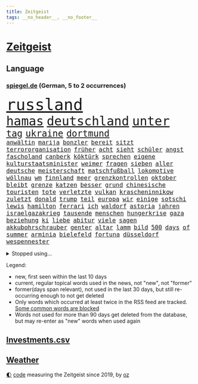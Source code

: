 ```yaml
---
title: Zeitgeist
tags: __no_header__, __no_footer__
---
```


# [Zeitgeist](https://oliz.io/zeitgeist/)

## Language

<h3><a href="https://www.spiegel.de" target="_blank">spiegel.de</a> (German, 5 to 2 occurrences)</h3>
<p style="font-family:monospace">
<span style="font-size:32pt"><a href="news_links.html#russland" class="current">russland</a></span>
<br>
<span style="font-size:25pt"><a href="news_links.html#hamas" class="current">hamas</a></span>
<span style="font-size:25pt"><a href="news_links.html#deutschland" class="current">deutschland</a></span>
<span style="font-size:25pt"><a href="news_links.html#unter" class="current">unter</a></span>
<br>
<span style="font-size:18pt"><a href="news_links.html#tag" class="current">tag</a></span>
<span style="font-size:18pt"><a href="news_links.html#ukraine" class="current">ukraine</a></span>
<span style="font-size:18pt"><a href="news_links.html#dortmund" class="current">dortmund</a></span>
<br>
<span style="font-size:12pt"><a href="news_links.html#anwältin" class="current">anwältin</a></span>
<span style="font-size:12pt"><a href="news_links.html#marija" class="new">marija</a></span>
<span style="font-size:12pt"><a href="news_links.html#bonzler" class="new">bonzler</a></span>
<span style="font-size:12pt"><a href="news_links.html#bereit" class="current">bereit</a></span>
<span style="font-size:12pt"><a href="news_links.html#sitzt" class="current">sitzt</a></span>
<span style="font-size:12pt"><a href="news_links.html#terrororganisation" class="current">terrororganisation</a></span>
<span style="font-size:12pt"><a href="news_links.html#früher" class="current">früher</a></span>
<span style="font-size:12pt"><a href="news_links.html#acht" class="current">acht</a></span>
<span style="font-size:12pt"><a href="news_links.html#sieht" class="current">sieht</a></span>
<span style="font-size:12pt"><a href="news_links.html#schüler" class="current">schüler</a></span>
<span style="font-size:12pt"><a href="news_links.html#angst" class="current">angst</a></span>
<span style="font-size:12pt"><a href="news_links.html#fascholand" class="new">fascholand</a></span>
<span style="font-size:12pt"><a href="news_links.html#canberk" class="new">canberk</a></span>
<span style="font-size:12pt"><a href="news_links.html#köktürk" class="new">köktürk</a></span>
<span style="font-size:12pt"><a href="news_links.html#sprechen" class="current">sprechen</a></span>
<span style="font-size:12pt"><a href="news_links.html#eigene" class="current">eigene</a></span>
<span style="font-size:12pt"><a href="news_links.html#kulturstaatsminister" class="current">kulturstaatsminister</a></span>
<span style="font-size:12pt"><a href="news_links.html#weimer" class="current">weimer</a></span>
<span style="font-size:12pt"><a href="news_links.html#fragen" class="current">fragen</a></span>
<span style="font-size:12pt"><a href="news_links.html#sieben" class="current">sieben</a></span>
<span style="font-size:12pt"><a href="news_links.html#aller" class="current">aller</a></span>
<span style="font-size:12pt"><a href="news_links.html#deutsche" class="current">deutsche</a></span>
<span style="font-size:12pt"><a href="news_links.html#meisterschaft" class="current">meisterschaft</a></span>
<span style="font-size:12pt"><a href="news_links.html#matschfußball" class="new">matschfußball</a></span>
<span style="font-size:12pt"><a href="news_links.html#lokomotive" class="new">lokomotive</a></span>
<span style="font-size:12pt"><a href="news_links.html#wöllnau" class="new">wöllnau</a></span>
<span style="font-size:12pt"><a href="news_links.html#wm" class="current">wm</a></span>
<span style="font-size:12pt"><a href="news_links.html#finnland" class="current">finnland</a></span>
<span style="font-size:12pt"><a href="news_links.html#meer" class="current">meer</a></span>
<span style="font-size:12pt"><a href="news_links.html#grenzkontrollen" class="current">grenzkontrollen</a></span>
<span style="font-size:12pt"><a href="news_links.html#oktober" class="current">oktober</a></span>
<span style="font-size:12pt"><a href="news_links.html#bleibt" class="current">bleibt</a></span>
<span style="font-size:12pt"><a href="news_links.html#grenze" class="current">grenze</a></span>
<span style="font-size:12pt"><a href="news_links.html#katzen" class="current">katzen</a></span>
<span style="font-size:12pt"><a href="news_links.html#besser" class="current">besser</a></span>
<span style="font-size:12pt"><a href="news_links.html#grund" class="current">grund</a></span>
<span style="font-size:12pt"><a href="news_links.html#chinesische" class="current">chinesische</a></span>
<span style="font-size:12pt"><a href="news_links.html#touristen" class="current">touristen</a></span>
<span style="font-size:12pt"><a href="news_links.html#tote" class="current">tote</a></span>
<span style="font-size:12pt"><a href="news_links.html#verletzte" class="current">verletzte</a></span>
<span style="font-size:12pt"><a href="news_links.html#vulkan" class="current">vulkan</a></span>
<span style="font-size:12pt"><a href="news_links.html#krascheninnikow" class="new">krascheninnikow</a></span>
<span style="font-size:12pt"><a href="news_links.html#zuletzt" class="current">zuletzt</a></span>
<span style="font-size:12pt"><a href="news_links.html#donald" class="current">donald</a></span>
<span style="font-size:12pt"><a href="news_links.html#trump" class="current">trump</a></span>
<span style="font-size:12pt"><a href="news_links.html#teil" class="current">teil</a></span>
<span style="font-size:12pt"><a href="news_links.html#europa" class="current">europa</a></span>
<span style="font-size:12pt"><a href="news_links.html#wir" class="current">wir</a></span>
<span style="font-size:12pt"><a href="news_links.html#einige" class="current">einige</a></span>
<span style="font-size:12pt"><a href="news_links.html#sotschi" class="new">sotschi</a></span>
<span style="font-size:12pt"><a href="news_links.html#lewis" class="current">lewis</a></span>
<span style="font-size:12pt"><a href="news_links.html#hamilton" class="current">hamilton</a></span>
<span style="font-size:12pt"><a href="news_links.html#ferrari" class="current">ferrari</a></span>
<span style="font-size:12pt"><a href="news_links.html#ich" class="current">ich</a></span>
<span style="font-size:12pt"><a href="news_links.html#waldorf" class="new">waldorf</a></span>
<span style="font-size:12pt"><a href="news_links.html#astoria" class="new">astoria</a></span>
<span style="font-size:12pt"><a href="news_links.html#jahren" class="current">jahren</a></span>
<span style="font-size:12pt"><a href="news_links.html#israelgazakrieg" class="current">israelgazakrieg</a></span>
<span style="font-size:12pt"><a href="news_links.html#tausende" class="current">tausende</a></span>
<span style="font-size:12pt"><a href="news_links.html#menschen" class="current">menschen</a></span>
<span style="font-size:12pt"><a href="news_links.html#hungerkrise" class="new">hungerkrise</a></span>
<span style="font-size:12pt"><a href="news_links.html#gaza" class="current">gaza</a></span>
<span style="font-size:12pt"><a href="news_links.html#beziehung" class="current">beziehung</a></span>
<span style="font-size:12pt"><a href="news_links.html#ki" class="current">ki</a></span>
<span style="font-size:12pt"><a href="news_links.html#liebe" class="current">liebe</a></span>
<span style="font-size:12pt"><a href="news_links.html#abitur" class="current">abitur</a></span>
<span style="font-size:12pt"><a href="news_links.html#viele" class="current">viele</a></span>
<span style="font-size:12pt"><a href="news_links.html#sagen" class="current">sagen</a></span>
<span style="font-size:12pt"><a href="news_links.html#akkubohrschrauber" class="new">akkubohrschrauber</a></span>
<span style="font-size:12pt"><a href="news_links.html#genter" class="new">genter</a></span>
<span style="font-size:12pt"><a href="news_links.html#altar" class="new">altar</a></span>
<span style="font-size:12pt"><a href="news_links.html#lamm" class="new">lamm</a></span>
<span style="font-size:12pt"><a href="news_links.html#bild" class="current">bild</a></span>
<span style="font-size:12pt"><a href="news_links.html#500" class="current">500</a></span>
<span style="font-size:12pt"><a href="news_links.html#days" class="current">days</a></span>
<span style="font-size:12pt"><a href="news_links.html#of" class="current">of</a></span>
<span style="font-size:12pt"><a href="news_links.html#summer" class="current">summer</a></span>
<span style="font-size:12pt"><a href="news_links.html#arminia" class="current">arminia</a></span>
<span style="font-size:12pt"><a href="news_links.html#bielefeld" class="current">bielefeld</a></span>
<span style="font-size:12pt"><a href="news_links.html#fortuna" class="new">fortuna</a></span>
<span style="font-size:12pt"><a href="news_links.html#düsseldorf" class="current">düsseldorf</a></span>
<span style="font-size:12pt"><a href="news_links.html#wespennester" class="new">wespennester</a></span>
</p>
<details>
<summary>Stopped using...</summary>
<p class="former" style="font-size:12pt">
ausgezeichnet(1746) genannt(1745) kündigen(1745) sonne(1745) besiegt(1744) corona(1744) draußen(1744) führende(1744) nötig(1744) oberbürgermeister(1744) zweiter(1744) solidarität(1743) kritisierte(1742) lisa(1742) moderne(1742) niederlanden(1742) schlug(1742) versorgt(1742) vorsitzende(1742) beschluss(1741) betreiber(1741) einstieg(1741) ermitteln(1741) juden(1741) räumen(1741) beweisen(1740) bruder(1740) john(1740) olaf(1740) polizeieinsatz(1740) scheiterte(1740) signal(1740) theater(1740) benzin(1739) insgesamt(1739) tschechien(1739) durchsetzen(1738) extreme(1738) kurzfristig(1738) diskutieren(1737) energien(1737) entwicklungen(1737) ließen(1737) themen(1737) überrascht(1737) beachten(1736) befindet(1736) korruption(1736) kostet(1736) programm(1736) punkt(1736) stürmer(1736) volksrepublik(1736) weltweiten(1736) endgültig(1735) kleiner(1735) orbán(1735) queen(1735) stammt(1735) warf(1735) fleisch(1734) oberste(1734) richtige(1734) tötung(1734) unmut(1734) distanziert(1733) hotels(1733) i(1733) ungarns(1733) verpassen(1733) dürften(1732) klinik(1732) online(1732) 29(1731) ton(1731) geriet(1729) vorstellen(1728) schauen(1727) venezuela(1727) entsetzt(1725) 23(1724) aktivistin(1724) brechen(1724) toter(1724) warm(1724) beiträge(1723) vieles(1723) harten(1722) fachleute(1721) ehe(1720) königin(1719) cduchef(1716) spitzenreiter(1713) sichert(1712) syrer(1712) abstieg(1710) fortsetzung(1709) munition(1707) thüringer(1702) ausgetragen(1688) verdoppelt(1688) aktionen(1676) last(1673) werte(1549) anführer(1479) autoren(1464) wellen(1449) weibliche(1445) erhofft(1423) irritiert(1397) demo(1377) rande(1342) tradition(1328) erschwert(1301) einheit(1262) 2014(1259) versagen(1245) schneiden(1223) patrick(1211) 48(1194) ausstieg(1187) locken(1179) harter(1160) politisches(1150) grünenpolitikerin(1147) debattiert(1146) schwächen(1140) veröffentlichen(1131) tierschützer(1130) spitzt(1125) profi(1123) wissenschaft(1108) geste(1107) fpö(1089) notruf(1081) führten(1075) yorker(1043) gerechtfertigt(1040) überraschenden(1019) großeinsatz(1007) mama(998) mitarbeitern(983) singt(968) verbrenner(964) muster(952) gesagt(950) gestalten(949) heimische(933) perfekten(932) sachsens(924) passanten(921) startups(901) weimar(901) kleinere(893) zuckerberg(876) fließen(853) dringen(847) beides(843) hauptrolle(843) mannheim(841) diplomatische(840) deutlicher(825) gewalttaten(820) hoeneß(819) fühlte(807) parteitag(802) küche(794) vergleicht(783) sizilien(773) überlegen(754) langjährigen(750) quellen(749) prägen(701) negative(695) mary(692) schach(690) trinken(681) phänomen(677) gewinner(675) fußballfans(670) belästigt(665) lebende(661) verfolgte(661) franzosen(660) tatverdächtiger(658) management(647) bundes(631) 1990(630) tennisprofi(622) signalisiert(608) künftige(607) erfahrung(605) franzose(602) geiselnahme(602) jacob(596) golden(589) stuttgarter(582) straftäter(581) umstrittenes(579) dubai(578) rauch(575) offensichtlich(574) erfuhr(573) paare(573) zeitalter(567) giftige(565) on(562) ordentlich(550) wofür(541) südkoreanischen(540) zurückziehen(528) go(526) manipulation(526) offenbaren(524) abgewiesen(520) minderjährigen(517) auslösen(513) fragte(513) klette(510) häusern(509) verzögern(508) dein(504) einfacher(501) rheinmetall(500) gleiche(496) kreativ(495) sabotage(495) märkte(489) kaputt(487) haiti(482) messerangriff(478) lieder(476) boss(470) anwesen(466) fangen(466) ursachen(465) leidenschaft(464) gesenkt(460) gipfel(460) anschläge(454) zahlreicher(454) bräuchte(453) beeindruckt(451) prägt(451) rechnung(451) flog(450) parteispitze(448) verspielt(444) usgericht(440) kundschaft(439) wittert(439) laufender(435) automaten(433) 21jährige(432) films(428) gewusst(428) liest(424) organisiert(422) gemessen(421) übel(418) geteilt(417) beschließen(414) kurswechsel(408) esken(406) münchens(405) neuestes(403) feinde(402) fitness(402) royal(402) suchten(400) co₂ausstoß(399) rekordsumme(399) sätzen(399) gebissen(398) schwangerschaft(396) exfreundin(395) nervös(395) 28jähriger(392) autounfall(384) zeitplan(384) strategien(382) kümmern(381) erfinden(379) abriss(374) ertrunken(372) zerstörten(364) regiert(362) pennsylvania(359) abbrechen(355) drohenden(355) zukommt(353) innenstadt(352) weiblichen(349) nähert(348) elbe(347) allzu(346) konkret(345) britin(341) widerspruch(338) erleichtern(337) one(336) thesen(335) astronomie(332) anhaltende(331) arnold(329) daniela(328) hergestellt(328) besetzen(327) nina(327) 2011(326) drohender(321) flüchtet(321) globaler(321) verbannt(321) streichung(320) stadtteil(319) usbürger(317) strafmaß(314) krebserkrankung(311) rechtswidrig(310) doku(309) verhinderte(309) gefördert(307) fahrlässiger(305) gebraucht(305) festgehalten(302) bernhard(301) eberl(301) kabel(301) notwendig(301) spiegelrecherchen(297) wirtschaftlichen(297) direkte(296) geringe(296) handyverbot(296) 37jähriger(295) räumte(294) eingeliefert(292) gesetzlichen(292) mächtigste(290) indigene(288) verteidigungsausgaben(286) morgens(285) psg(285) debattieren(284) as(283) heutzutage(281) fische(280) zustimmen(279) hilflos(276) bewirken(272) erik(271) ungeklärt(270) apps(269) made(269) paderborn(269) manipulieren(268) französischer(267) sprit(267) vorstellungen(267) autorinnen(266) natogeneralsekretär(265) unbewohnbar(263) 40jährigen(260) meteorologen(259) zustände(259) aussetzung(258) tauscht(257) kommissar(256) heutige(253) oberlandesgericht(253) künftiger(251) saarbrücken(251) blatt(249) nordkoreanische(248) joseph(247) bedrohungen(245) sánchez(241) schulzeit(240) siemens(240) mobile(239) repräsentantenhaus(237) zurückzukehren(237) verstanden(236) behandeln(235) jesus(235) kommissarin(235) beschwerde(234) telefonat(234) ausfällen(233) leiten(230) brachten(229) dating(229) neuesten(227) rechtsradikalen(225) medienberichte(224) altkanzlerin(221) dringender(220) marius(220) haftbedingungen(219) begreifen(215) hongkong(214) pferdesport(214) nachnamen(213) oppositionspartei(212) streng(212) oberbayern(210) psychisch(210) komplizierter(209) mitgliedschaft(209) zündet(208) demonstrierten(207) stille(207) vergehen(207) spurensuche(206) verwirrung(205) durcheinander(204) estland(204) fehlten(204) dokumentiert(203) bayrou(201) chaotische(200) gelbhaar(200) antonio(199) weite(199) kriegt(198) einsetzt(197) oppositionellen(197) iphone(196) natochef(196) blockade(195) charité(195) freiheitsstrafen(195) 14jähriger(194) gegenspieler(194) magdeburger(193) slowene(192) familiennachzug(190) krankenhauses(189) mund(189) arte(188) currywurst(188) fahrten(187) ruder(187) ostdeutschen(186) vorteil(185) bewaffneten(184) bewegte(183) karibik(183) linker(183) anfangen(182) dinosauriern(182) finanzmärkte(182) gewöhnen(181) natascha(181) 41jährige(179) diverse(179) gerechtigkeit(179) kartellamt(179) menschengruppe(179) scheidet(179) trauerfeier(179) lehrern(178) teslachefs(178) mütterrente(177) klimaneutralität(176) linkenpolitikerin(176) spiegelleser(176) bedingt(175) kinderinterview(175) messerangreifer(175) schneider(175) stört(174) abgeschaltet(173) unschuldig(173) uran(173) drohnenangriffe(172) militärausgaben(172) natostaaten(172) gläubige(171) interviews(171) grill(170) einzuschränken(169) istanbuler(169) bombe(168) großartigen(167) mentale(167) ernennung(166) spielplatz(164) spioniert(163) mittendrin(162) 33jährige(161) parlamentarische(160) agentur(158) auszuschließen(158) stadtrat(158) stattet(158) verringern(158) dekrete(157) pressefreiheit(156) 1945(155) brancheninsider(155) soldatinnen(155) belohnung(154) nützt(154) fossile(152) istanbuls(152) riesiges(152) usarmee(152) arbeitslosenzahl(151) rüdiger(151) 65(150) kiapp(150) massenproteste(149) to(149) berechnung(148) klargestellt(148) massenpanik(148) personelle(148) untersuchungsbericht(148) überraschen(146) cannes(145) handynutzung(145) heißer(144) unterscheiden(144) gemälde(142) karneval(142) unklarheit(142) bezahlte(141) eingestochen(141) kernfusion(141) out(141) zögert(141) haie(140) scheinbar(140) 26jährigen(139) griechischen(139) inhaftierte(139) karlheinz(139) kotropfen(138) bürgerrechte(134) tiefsten(134) verblüffend(134) hormone(133) kollabiert(133) selbstständig(133) bitter(132) engagieren(132) world(132) zweifelhafte(132) 25jähriger(131) forscherteam(131) fraktionsvorsitzende(131) 38jährigen(130) einsparungen(130) spiegeltalk(130) trauung(130) vorantreiben(130) basketball(129) missbrauchsprozess(129) dokumentarfilm(128) fazit(128) miterlebt(128) momenten(127) rückzieher(127) senkung(127) cent(126) kanadier(126) führenden(125) newsupdate(125) schifffahrt(125) behindern(123) flüssigkeit(123) mindestlohns(123) stach(123) bbc(122) erholt(122) kohlenmonoxidvergiftung(122) schlupfloch(122) sondervermögen(122) friedens(121) lauren(121) jünger(120) umweltschutz(120) côte(119) moderna(119) parkinson(119) 1400(118) 14jährigen(118) atlético(118) leaks(118) masern(118) sommermärchenprozess(118) beifahrer(117) gegenstände(117) getraut(115) heimatschutzministerin(115) ukrainern(115) wohnungsnot(115) beate(114) gelüftet(114) lgbtqcommunity(113) wels(113) himmelskörper(112) atubolu(111) doping(111) zittert(111) sicherheitsbedenken(110) denkmal(109) indes(109) patient(109) riet(109) zweijährige(109) einsturz(108) erneutes(108) inhaftierung(108) kreuzberg(108) gnade(107) oklahoma(107) priorität(107) telefonieren(107) ölpreise(107) gefüllt(106) verkürzen(106) events(105) unangenehm(105) diskothek(104) schlau(104) verschluss(104) vorlesen(104) disney(103) dörfern(103) einreisen(103) harsch(103) klasse(103) minderheiten(103) verlorene(102) erfand(101) staatlich(101) gewöhnt(100) regelt(100) zulieferer(100) gefährlichsten(99) verteidigte(99) robuste(98) wirksamkeit(98) zuständigen(98) 16jährigen(95) aufreger(95) harvard(95) hochzeitsfeier(95) kassieren(95) entlasten(94) grasser(94) hochhauses(94) moschee(94) oppositionschef(94) spdvorsitz(94) özel(94) erreichbar(93) etlichen(93) gleichermaßen(93) angehenden(92) dröge(92) kleingarten(92) parken(92) wappnen(92) erneutem(91) hitzewellen(91) ladung(91) schwedischer(91) urlaubsparadies(91) verhaltensmuster(91) warme(91) angefacht(90) auftragsbücher(90) del(90) pünktlicher(90) trennungen(90) überwiegend(90) arthur(89) designs(89) entertainerin(89) geheim(89) hagel(89) missverstanden(89) prächtig(89) digitaler(88) erfindet(88) erwerb(88) mahnte(88) mysteriösen(88) security(88) aerospace(87) hörer(87) nachgefragt(87) terrorverdacht(87) entsteht(86) ersteigert(86) ire(86) trockener(86) wohlbefinden(86) özgür(86) alben(85) aussagekraft(85) autoverkehr(85) befahrene(85) hauptfigur(85) konservativer(85) network(85) neunten(85) spitzenduo(85) springsteen(85) verehrt(85) brannte(84) erzieher(84) gun(84) lilian(84) quadratkilometer(84) somalier(84) steuerhinterziehung(84) zurückzuziehen(84) 89jährige(83) einflussreicher(83) netze(83) olivia(83) rüstungskonzern(83) anzuwerben(82) ausgerückt(82) feuerwehren(82) interpretation(82) kzgedenkstätte(82) schwersten(82) sportwelt(82) tarifpartner(82) ticket(82) zaun(82) finanzkrise(81) komödie(81) schlaganfall(81) verschleiern(81) abgetaucht(80) bielefelder(80) dünne(80) frisches(80) gedächtnis(80) held(80) ingamekäufe(80) kanäle(80) kostüme(80) lobte(80) uli(80) algerien(79) bezweifeln(79) farben(79) feuerwehreinsatz(79) geburtsnamen(79) leblose(79) rüstungsgüter(79) kirchheim(78) lindau(78) mangelernährung(78) sumpf(78) woltemade(78) neulich(77) widersacherin(77) atombombenabwurf(76) auslandssemester(76) ernsten(76) fach(76) hiroshima(76) rätselhaften(76) tierheim(76) alzheimer(75) futtern(75) symptome(75) they(75) übernahmeangebot(75) komplexer(74) morgenstunden(74) organisierten(74) südtirol(74) usbasis(74) useliteuni(74) kinderlähmung(73) kreuzfahrtschiff(73) lennon(73) massenschlägerei(73) mdr(73) ono(73) strafrechtlich(73) temperamente(73) thilo(73) yoko(73) ärgernis(73) elizabeth(72) nachfolgers(72) rutte(72) simple(72) älterer(72) konserviert(71) kriegsgefangene(71) beantragen(70) christ(70) gesundheitsministerium(70) kaschmir(70) pommes(70) schelte(70) touristin(70) bewusste(69) elordi(69) ezigaretten(69) frühzeitig(69) linkenfraktionschefin(69) schwimmbads(69) spendet(69) telefonate(69) waldbrandes(69) abgestraft(68) blüht(68) gase(68) künstlerin(68) volksentscheid(68) 1998(67) bewusstlosigkeit(67) darsteller(67) gemeinsamkeit(67) giovanni(67) thunder(67) brisante(66) eisbach(66) eisbachwelle(66) gesundheitsschäden(66) rückschritt(66) stadtverwaltung(66) traditionen(66) zigaretten(66) gebrauchtwagen(65) lorde(65) wiederhergestellt(65) 94jährige(64) bildungsminister(64) einziger(64) sevilla(64) arbeitsministerin(63) blätter(63) gideon(63) grundlegenden(63) mcelhenney(63) rob(63) sa’ar(63) schattenpräsident(63) virginia(63) zivilen(63) 112(62) mitgliedsländer(62) rechtsbruch(62) ungesundem(62) 12000(61) klagenfurt(61) schäfer(61) ständige(61) bedrohliche(60) mädchens(60) popstars(60) spitzengespräch(60) todoliste(60) ausüben(59) kaschmirkonflikt(59) kostenlose(59) oppositionsführer(59) zugänglich(59) behält(58) francisco(58) inszenierte(58) modetrend(58) schulsystem(58) höchstem(57) schulhort(57) trips(57) usflugzeugbauer(57) vorliest(57) einzigartigen(56) grillen(56) kröv(56) mrnaimpfstoff(56) schulessen(56) spart(56) afdverbot(55) behördenchefin(55) verbraucht(55) 103(54) buffett(54) kampfjet(54) maximilian(54) setzten(54) trainingsunfall(54) unterschrieben(54) warren(54) auschwitzüberlebende(53) ministers(53) naiv(53) obenauf(53) raketenbeschuss(53) softwarekonzern(53) spielplan(53) stinkt(53) weimarer(53) personenminen(52) stufen(52) fehlenden(51) fraktionen(51) karton(51) ungarische(51) blamage(50) exkanzler(50) geschildert(50) missbrauchsdarstellungen(50) regierungserklärung(50) statiker(50) krankenbett(49) megaevent(49) missbrauchsskandal(49) absurd(48) brandgefährlich(48) forschen(48) gabi(48) geheimdienstkontrollgremium(48) pride(48) schlägerei(48) schülervertretung(48) versäumnisse(48) abiturprüfungen(47) befunden(47) blei(47) cassie(47) cnn(47) gleichgesinnte(47) ines(47) mannschaften(47) mindestlohnkommission(47) schwerdtner(47) sexualisierte(47) wenigsten(47) geschützte(46) typen(46) vierfachmord(46) willkommene(46) aufweichen(45) ausdrücklich(45) dämonen(45) mitgemeint(45) schicksale(45) schönes(45) smarten(45) trotzen(45) vollzeit(45) angegeben(44) anrufen(44) misst(44) auffangstation(43) auftraggeber(43) existenziellen(43) frauenbild(43) katrin(43) mähroboter(43) steuergesetz(43) truppenübungsplatz(43) zoff(43) 2001(42) a2(42) prideparade(42) robotaxis(42) stabile(42) zwangsläufig(42) übertragung(42) bonität(41) führungsposten(41) kniet(41) kontrahenten(41) maßstäbe(41) natogipfel(41) anwesend(40) bundesbildungsministerin(40) bundeskriminalamt(40) cdugesundheitsministerin(40) finalserie(40) jim(40) spatzen(40) krankenhausreform(39) parteifreundin(39) peta(39) timo(39) vermittlung(39) wissenschaftlicher(39) anschein(38) dopingspiele(38) dörfer(38) enhanced(38) eukommissarin(38) hochgeschwindigkeitszug(38) immens(38) topspieler(38) transformation(38) trikots(38) ultimative(38) wahllos(38) zuschlag(38) boeselager(37) entspannung(37) euklimaziel(37) garantiert(37) harvarduniversität(37) iranischer(37) matern(37) oberstes(37) reis(37) schlummern(37) tauben(37) #metoobewegung(36) cover(36) exportiert(36) gewehrt(36) lys(36) millionenspiel(36) schlagerstar(36) tasse(36) eindeutig(35) geregelt(35) sichtungen(35) f1(34) foster(34) kitraining(34) präsenz(34) bundesweite(33) integriert(33) renommiertesten(33) verbrauchern(33) zwickauer(33) ausgeschaltet(32) beratung(32) entspannte(32) grünenfraktionschefin(32) knobloch(32) lebensphase(32) rennwagen(32) schwadroniert(32) u2(32) antisemitismusbeauftragte(31) kate(31) übertragen(31) bildungssenatorin(30) grundrechte(30) peanuts(30) steilen(30) vegetarisches(30) verbliebene(30) langfristige(29) anspannung(28) dorfes(28) fernsehkoch(28) ohren(28) quereinstieg(28) regierungskrise(28) annkathrin(27) bomber(27) einbürgerung(27) eröffnete(27) feindbild(27) gestand(27) kanonen(27) leeren(27) lötschental(27) nachbar(27) passend(27) rastet(27) schwung(27) surfer(27) theoretisch(27) trottel(27) wangen(27) bear(26) bänder(26) kippen(26) mac(26) ambivalente(25) diäten(25) dome(25) investitionsbooster(25) krankschreiben(25) leitung(25) linh(25) spiegelautor(25) steuerentlastungen(25) verkündung(25) ahnen(24) ardern(24) erpressung(24) jacinda(24) rechenzentren(24) schiffes(24) wettlauf(24) abholen(23) authentisch(23) komplizen(23) mangelndem(23) mittelstand(23) schreckschusspistolen(23) unrechtmäßig(23) verzockt(23) ankunft(22) euländern(22) gilgeousalexander(22) habecks(22) herrscher(22) meeresschutz(22) schlimmeres(22) shai(22) thermometer(22) ungehinderte(22) unterschieden(22) abkühlung(21) beautiful(21) familiennachzugs(21) haar(21) hecke(20) kampfdrohnen(20) leine(20) schwarzenegger(20) errichtete(19) feindschaft(19) kisystem(19) kormbaki(19) scheue(19) umgesetzt(19) unoozeankonferenz(19) angriffs(18) compact(18) erlitt(18) football(18) geliebtes(18) gudkow(18) machtbasis(18) mittelfränkischen(18) regimegegner(18) sitzplätze(18) u21em(18) amazongründer(17) atomanlagen(17) außerirdische(17) klimaanlage(17) sky(17) anwohnern(16) extras(16) lgbtq(16) statistischen(16) u21(16) underdog(16) wanderin(16) zufall(16) compactmagazin(15) genehmigte(15) intensiver(15) schutzstatus(15) anlegt(14) compactverbot(14) dürren(14) everglades(14) nbameisterschaft(14) neuwagen(14) schrieben(14) springerstiefel(14) überschüttet(14) argumente(13) erheblichen(13) geschaut(13) iranisraelkonflikt(13) knöpfe(13) maskenpflicht(13) mclarenpiloten(13) pflegen(13) verdrängt(13) ätna(13) ölpreis(13) albumcover(12) carpenter(12) formel1film(12) marathons(12) month(12) nagel(12) sabrina(12) bauturbo(11) cdufrau(11) coronamaskenaffäre(11) daily(11) gemobbten(11) güntherwünsch(11) lehrers(11) newsblog(11) schwitzt(11) selbstbewusster(11) sozialisten(11)
</p>
</details>
<p>Legend:
<ul>
<li><span class="new">new</span>, first seen within the last 10 days</li>
<li><span class="current">current</span>, regular topical words used in the news, not "new", not "former"</li>
<li><span class="former">former(days span relevant)</span>, not used in the last 30 days, but still re-occurring enough to not get deleted</li>
<li>Only words which occurred at least twice in the RSS feed are tracked. <a href="language/filters.py">Some common words are blocked</a></li>
<li>Words not used for more than 90 days get deleted from the database, but may re-enter as "new" words when used again</li>
</ul>
</p>

## [Investments](investments.html)[.csv](investments.csv)

## [Weather](weather.html)

<footer>
<a href="javascript:toggleTheme()" class="nav">🌓</a>
<a href="https://github.com/ooz/zeitgeist">code</a> measuring the Zeitgeist since 2019, by <a href="https://oliz.io">oz</a>
</footer>
